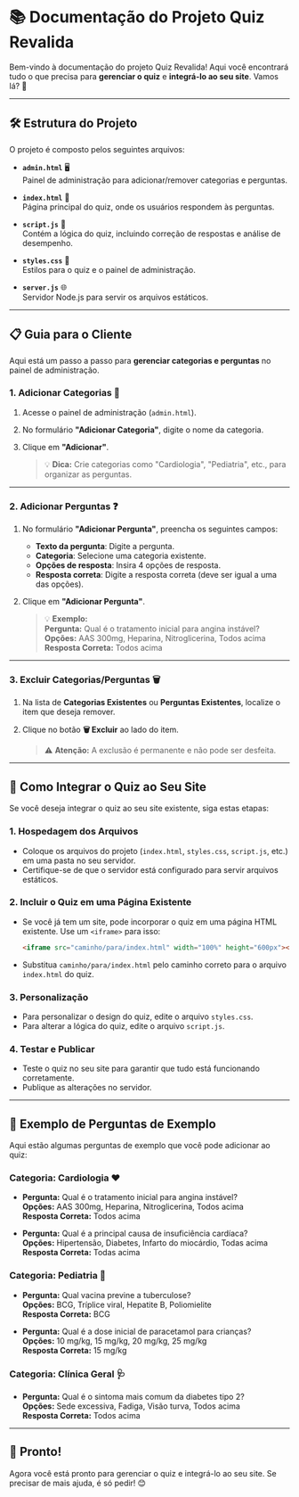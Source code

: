 # 📚 Documentação do Projeto Quiz Revalida

Bem-vindo à documentação do projeto Quiz Revalida! Aqui você encontrará tudo o que precisa para **gerenciar o quiz** e **integrá-lo ao seu site**. Vamos lá? 🚀

---

## 🛠️ Estrutura do Projeto

O projeto é composto pelos seguintes arquivos:

- **`admin.html`** 🖥️  
  Painel de administração para adicionar/remover categorias e perguntas.

- **`index.html`** 📄  
  Página principal do quiz, onde os usuários respondem às perguntas.

- **`script.js`** 🧠  
  Contém a lógica do quiz, incluindo correção de respostas e análise de desempenho.

- **`styles.css`** 🎨  
  Estilos para o quiz e o painel de administração.

- **`server.js`** 🌐  
  Servidor Node.js para servir os arquivos estáticos.

---

## 📋 Guia para o Cliente

Aqui está um passo a passo para **gerenciar categorias e perguntas** no painel de administração.

### 1. **Adicionar Categorias** 📂

1. Acesse o painel de administração (`admin.html`).
2. No formulário **"Adicionar Categoria"**, digite o nome da categoria.
3. Clique em **"Adicionar"**.

   > 💡 **Dica:** Crie categorias como "Cardiologia", "Pediatria", etc., para organizar as perguntas.

---

### 2. **Adicionar Perguntas** ❓

1. No formulário **"Adicionar Pergunta"**, preencha os seguintes campos:
   - **Texto da pergunta**: Digite a pergunta.
   - **Categoria**: Selecione uma categoria existente.
   - **Opções de resposta**: Insira 4 opções de resposta.
   - **Resposta correta**: Digite a resposta correta (deve ser igual a uma das opções).
2. Clique em **"Adicionar Pergunta"**.

   > 💡 **Exemplo:**  
   > **Pergunta:** Qual é o tratamento inicial para angina instável?  
   > **Opções:** AAS 300mg, Heparina, Nitroglicerina, Todos acima  
   > **Resposta Correta:** Todos acima

---

### 3. **Excluir Categorias/Perguntas** 🗑️

1. Na lista de **Categorias Existentes** ou **Perguntas Existentes**, localize o item que deseja remover.
2. Clique no botão **🗑️ Excluir** ao lado do item.

   > ⚠️ **Atenção:** A exclusão é permanente e não pode ser desfeita.

---

## 🚀 Como Integrar o Quiz ao Seu Site

Se você deseja integrar o quiz ao seu site existente, siga estas etapas:

### 1. **Hospedagem dos Arquivos**
   - Coloque os arquivos do projeto (`index.html`, `styles.css`, `script.js`, etc.) em uma pasta no seu servidor.
   - Certifique-se de que o servidor está configurado para servir arquivos estáticos.

### 2. **Incluir o Quiz em uma Página Existente**
   - Se você já tem um site, pode incorporar o quiz em uma página HTML existente. Use um `<iframe>` para isso:
     ```html
     <iframe src="caminho/para/index.html" width="100%" height="600px"></iframe>
     ```
   - Substitua `caminho/para/index.html` pelo caminho correto para o arquivo `index.html` do quiz.

### 3. **Personalização**
   - Para personalizar o design do quiz, edite o arquivo `styles.css`.
   - Para alterar a lógica do quiz, edite o arquivo `script.js`.

### 4. **Testar e Publicar**
   - Teste o quiz no seu site para garantir que tudo está funcionando corretamente.
   - Publique as alterações no servidor.

---

## 📄 Exemplo de Perguntas de Exemplo

Aqui estão algumas perguntas de exemplo que você pode adicionar ao quiz:

### Categoria: **Cardiologia** ❤️
- **Pergunta:** Qual é o tratamento inicial para angina instável?  
  **Opções:** AAS 300mg, Heparina, Nitroglicerina, Todos acima  
  **Resposta Correta:** Todos acima

- **Pergunta:** Qual é a principal causa de insuficiência cardíaca?  
  **Opções:** Hipertensão, Diabetes, Infarto do miocárdio, Todas acima  
  **Resposta Correta:** Todas acima

### Categoria: **Pediatria** 👶
- **Pergunta:** Qual vacina previne a tuberculose?  
  **Opções:** BCG, Tríplice viral, Hepatite B, Poliomielite  
  **Resposta Correta:** BCG

- **Pergunta:** Qual é a dose inicial de paracetamol para crianças?  
  **Opções:** 10 mg/kg, 15 mg/kg, 20 mg/kg, 25 mg/kg  
  **Resposta Correta:** 15 mg/kg

### Categoria: **Clínica Geral** 🩺
- **Pergunta:** Qual é o sintoma mais comum da diabetes tipo 2?  
  **Opções:** Sede excessiva, Fadiga, Visão turva, Todos acima  
  **Resposta Correta:** Todos acima

---

## 🎉 Pronto!

Agora você está pronto para gerenciar o quiz e integrá-lo ao seu site. Se precisar de mais ajuda, é só pedir! 😊